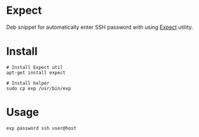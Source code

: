 Expect
======
Deb snippet for automatically enter SSH password with using [Expect](https://en.wikipedia.org/wiki/Expect) utility.

# Install

    # Install Expect util
    apt-get install expect
     
    # Install helper
    sudo cp exp /usr/bin/exp

# Usage

    exp password ssh user@host
